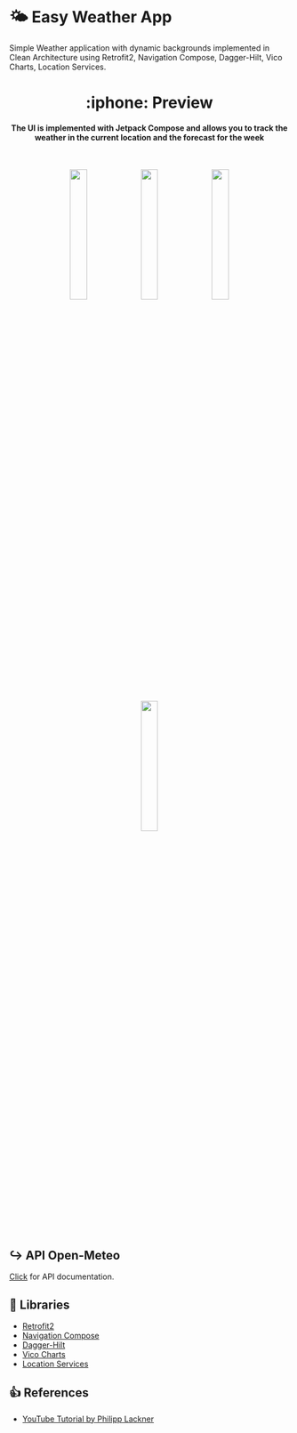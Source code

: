 # 🌤️ Easy Weather App
Simple Weather application with dynamic backgrounds implemented in Clean Architecture using Retrofit2, Navigation Compose, Dagger-Hilt, Vico Charts, Location Services.
<h1 align="center"> :iphone: Preview  </h1>

<h4 align="center">
The UI is implemented with Jetpack Compose and allows you to track the weather in the current location and the forecast for the week
</h4></br>
<p align="center">
<img src="https://github.com/dennisandrew/EasyWeather/assets/102926864/ed62526d-66a0-411f-9543-a9c045c81ce4"
width="24.5%"/>
<img src="https://github.com/dennisandrew/EasyWeather/assets/102926864/8ec25f8d-2a9a-4c6e-b6c1-e5d52b7ee2d2"
width="24.5%"/>
<img src="https://github.com/dennisandrew/EasyWeather/assets/102926864/724d03ed-de66-49f7-81b0-bb389811a28f"
width="24.5%"/>
<img src="https://github.com/dennisandrew/EasyWeather/assets/102926864/28f23743-97a0-45a8-992c-d91b4c0d74a7"
width="24.5%"/>
</p>

##  :arrow_right_hook: API Open-Meteo

[Click](https://open-meteo.com/en/docs) for API documentation.

##  :link: Libraries

- [Retrofit2](https://square.github.io/retrofit/)
- [Navigation Compose](https://developer.android.com/jetpack/compose/navigation)
- [Dagger-Hilt](https://developer.android.com/training/dependency-injection/hilt-android)
- [Vico Charts](https://github.com/patrykandpatrick/vico)
- [Location Services](https://developer.android.com/training/location)


##  :thumbsup: References

- [YouTube Tutorial by Philipp Lackner](https://www.youtube.com/watch?v=eAbKK7JNxCE&t=1628s)

